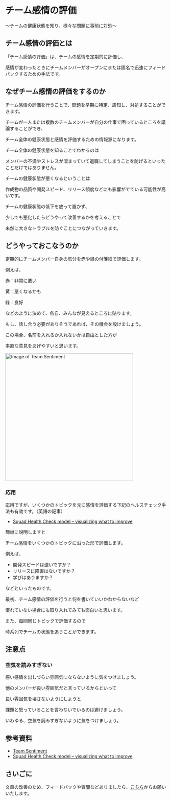 # チーム感情の評価

〜チームの健康状態を知り、様々な問題に事前に対処〜

## チーム感情の評価とは

「チーム感情の評価」は、チームの感情を定期的に評価し、

感情が変わったときにチームメンバーがオープンにまたは匿名で迅速にフィードバックするための手法です。

## なぜチーム感情の評価をするのか

チーム感情の評価を行うことで、問題を早期に特定、周知し、対処することができます。

チームが一人または複数のチームメンバーが自分の仕事で困っているところを議論することができ、

チーム全体の健康状態と感情を評価するための情報源になります。

チーム全体の健康状態を知ることでわかるのは

メンバーの不満やストレスが溜まっていて退職してしまうことを防げるといったことだけではありません。

チームの健康状態が悪くなるということは

作成物の品質や開発スピード、リリース頻度などにも影響がでている可能性が高いです。

チームの健康状態の低下を放って置かず、

少しでも悪化したらどうやって改善するかを考えることで

未然に大きなトラブルを防ぐことにつながっていきます。

## どうやっておこなうのか

定期的にチームメンバー自身の気分を赤や緑の付箋紙で評価します。

例えば、

赤：非常に悪い

黄：悪くなるかも

緑：良好

などのように決めて、各自、みんなが見えるところに貼ります。

もし、話し合う必要がありそうであれば、その機会を設けましょう。

この場合、名前を入れるか入れないかは自由とした方が

率直な意見をあげやすいと思います。

<img src="/team-sentiment.jpg" alt="Image of Team Sentiment" width="400"/>

### 応用

応用ですが、いくつかのトピックを元に感情を評価する下記のヘルスチェック手法も有効です。（英語の記事）

* [Squad Health Check model – visualizing what to improve](https://labs.spotify.com/2014/09/16/squad-health-check-model/)

簡単に説明しますと

チーム感情をいくつかのトピックに沿った形で評価します。

例えば、

* 開発スピードは速いですか？
* リリースに障害はないですか？
* 学びはありますか？

などといったものです。

最初、チーム感情の評価を行うと何を書いていいかわからないなど

慣れていない場合にも取り入れてみても面白いと思います。

また、毎回同じトピックで評価するので

時系列でチームの状態を追うことができます。

## 注意点

### 空気を読みすぎない

悪い感情を出しづらい雰囲気にならないように気をつけましょう。

他のメンバーが良い雰囲気だと言っているからといって

良い雰囲気を壊さないようにしようと

課題と思っていることを言わないでいるのは避けましょう。

いわゆる、空気を読みすぎないように気をつけましょう。

## 参考資料
* [Team Sentiment](https://openpracticelibrary.com/practice/team-sentiment/)
* [Squad Health Check model – visualizing what to improve](https://labs.spotify.com/2014/09/16/squad-health-check-model/)

## さいごに

文章の改善のため、フィードバックや質問などありましたら、[こちら](https://forms.gle/TKUJ2Gs9EoH2jQvp7)からお願いいたします。
